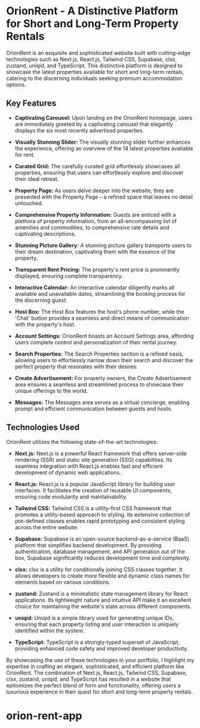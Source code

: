 # OrionRent - A Distinctive Platform for Short and Long-Term Property Rentals

OrionRent is an exquisite and sophisticated website built with cutting-edge technologies such as Next.js, React.js, Tailwind CSS, Supabase, clsx, zustand, uniqid, and TypeScript. This distinctive platform is designed to showcase the latest properties available for short and long-term rentals, catering to the discerning individuals seeking premium accommodation options.

## Key Features

- **Captivating Carousel:** Upon landing on the OrionRent homepage, users are immediately greeted by a captivating carousel that elegantly displays the six most recently advertised properties.

- **Visually Stunning Slider:** The visually stunning slider further enhances the experience, offering an overview of the 14 latest properties available for rent.

- **Curated Grid:** The carefully curated grid effortlessly showcases all properties, ensuring that users can effortlessly explore and discover their ideal retreat.

- **Property Page:** As users delve deeper into the website, they are presented with the Property Page – a refined space that leaves no detail untouched.

- **Comprehensive Property Information:** Guests are enticed with a plethora of property information, from an all-encompassing list of amenities and commodities, to comprehensive rate details and captivating descriptions.

- **Stunning Picture Gallery:** A stunning picture gallery transports users to their dream destination, captivating them with the essence of the property.

- **Transparent Rent Pricing:** The property's rent price is prominently displayed, ensuring complete transparency.

- **Interactive Calendar:** An interactive calendar diligently marks all available and unavailable dates, streamlining the booking process for the discerning guest.

- **Host Box:** The Host Box features the host's phone number, while the 'Chat' button provides a seamless and direct means of communication with the property's host.

- **Account Settings:** OrionRent boasts an Account Settings area, affording users complete control and personalization of their rental journey.

- **Search Properties:** The Search Properties section is a refined oasis, allowing users to effortlessly narrow down their search and discover the perfect property that resonates with their desires.

- **Create Advertisement:** For property owners, the Create Advertisement area ensures a seamless and streamlined process to showcase their unique offerings to the world.

- **Messages:** The Messages area serves as a virtual concierge, enabling prompt and efficient communication between guests and hosts.

## Technologies Used

OrionRent utilizes the following state-of-the-art technologies:

- **Next.js:** Next.js is a powerful React framework that offers server-side rendering (SSR) and static site generation (SSG) capabilities. Its seamless integration with React.js enables fast and efficient development of dynamic web applications.

- **React.js:** React.js is a popular JavaScript library for building user interfaces. It facilitates the creation of reusable UI components, ensuring code modularity and maintainability.

- **Tailwind CSS:** Tailwind CSS is a utility-first CSS framework that promotes a utility-based approach to styling. Its extensive collection of pre-defined classes enables rapid prototyping and consistent styling across the entire website.

- **Supabase:** Supabase is an open-source backend-as-a-service (BaaS) platform that simplifies backend development. By providing authentication, database management, and API generation out of the box, Supabase significantly reduces development time and complexity.

- **clsx:** clsx is a utility for conditionally joining CSS classes together. It allows developers to create more flexible and dynamic class names for elements based on various conditions.

- **zustand:** Zustand is a minimalistic state management library for React applications. Its lightweight nature and intuitive API make it an excellent choice for maintaining the website's state across different components.

- **uniqid:** Uniqid is a simple library used for generating unique IDs, ensuring that each property listing and user interaction is uniquely identified within the system.

- **TypeScript:** TypeScript is a strongly-typed superset of JavaScript, providing enhanced code safety and improved developer productivity.

By showcasing the use of these technologies in your portfolio, I highlight my expertise in crafting an elegant, sophisticated, and efficient platform like OrionRent. The combination of Next.js, React.js, Tailwind CSS, Supabase, clsx, zustand, uniqid, and TypeScript has resulted in a website that epitomizes the perfect blend of form and functionality, offering users a luxurious experience in their quest for short and long-term property rentals.
# orion-rent-app
